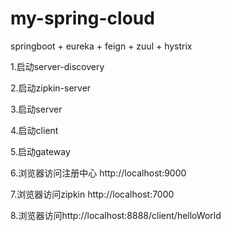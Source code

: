 # my-spring-cloud

springboot + eureka + feign + zuul + hystrix

1.启动server-discovery

2.启动zipkin-server

3.启动server

4.启动client

5.启动gateway

6.浏览器访问注册中心 http://localhost:9000

7.浏览器访问zipkin http://localhost:7000

8.浏览器访问http://localhost:8888/client/helloWorld
